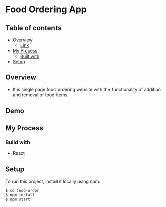 # Food Ordering App
## Table of contents

* [Overview](#overview)
  * [Link](#link)
* [My Process](#my-process)
  * [Built with](#built-with)
* [Setup](#set-up)


## Overview

* It is single page food ordering website with the functionality of addition and removal of food items.

## Demo

## My Process

### Build with

* React

## Setup

To run this project, install it locally using npm:

```
$ cd food-order
$ npm install
$ npm start

```

